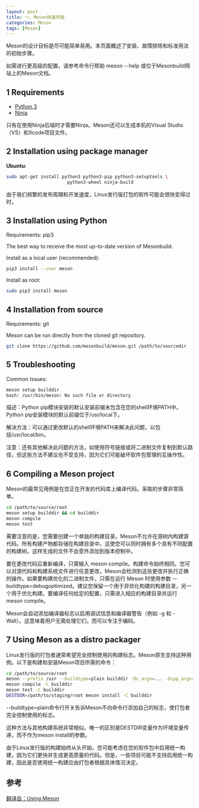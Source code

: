 ```yaml
---
layout: post
title: 一、Meson快速开始
categories: Meson
tags: [Meson]
---
```


Meson的设计目标是尽可能简单易用。本页面概述了安装、故障排除和标准用法的初始步骤。

如需进行更高级的配置，请参考命令行帮助 meson --help 或位于Mesonbuild网站上的Meson文档。

## 1 Requirements

- [Python 3](https://www.python.org/)
- [Ninja](https://github.com/ninja-build/ninja/)

只有在使用Ninja后端时才需要Ninja。Meson还可以生成本机的Visual Studio（VS）和Xcode项目文件。

## 2 Installation using package manager

**Ubuntu**:
```bash
sudo apt-get install python3 python3-pip python3-setuptools \
                       python3-wheel ninja-build
```

由于我们频繁的发布周期和开发速度，Linux发行版打包的软件可能会很快变得过时。

## 3 Installation using Python

Requirements: pip3

The best way to receive the most up-to-date version of Mesonbuild.

Install as a local user (recommended):

```bash
pip3 install --user meson
```
Install as root:

```bash
sudo pip3 install meson
```
## 4 Installation from source

Requirements: git

Meson can be run directly from the cloned git repository.

```bash
git clone https://github.com/mesonbuild/meson.git /path/to/sourcedir
```

## 5 Troubleshooting

Common Issues:

```bash
meson setup builddir
bash: /usr/bin/meson: No such file or directory
```
描述：Python pip模块安装的默认安装前缀未包含在您的shell环境PATH中。Python pip安装模块的默认前缀位于/usr/local下。

解决方法：可以通过更改默认的shell环境PATH来解决此问题，以包括/usr/local/bin。

注意：还有其他解决此问题的方法，如使用符号链接或将二进制文件复制到默认路径，但这些方法不建议也不受支持，因为它们可能破坏软件包管理的互操作性。

## 6 Compiling a Meson project

Meson的最常见用例是在您正在开发的代码库上编译代码。采取的步骤非常简单。

```bash
cd /path/to/source/root
meson setup builddir && cd builddir
meson compile
meson test
```

需要注意的是，您需要创建一个单独的构建目录。Meson不允许在源树内构建源代码。所有构建产物都存储在构建目录中。这使您可以同时拥有多个具有不同配置的构建树。这样生成的文件不会意外添加到版本控制中。

要在更改代码后重新编译，只需输入 meson compile。构建命令始终相同。您可以对源代码和构建系统文件进行任意更改，Meson会检测到这些更改并执行正确的操作。如果要构建优化的二进制文件，只需在运行 Meson 时使用参数 --buildtype=debugoptimized。建议您保留一个用于非优化构建的构建目录，另一个用于优化构建。要编译任何给定的配置，只需进入相应的构建目录并运行 meson compile。

Meson会自动添加编译器标志以启用调试信息和编译器警告（例如 -g 和 -Wall）。这意味着用户无需处理它们，而可以专注于编码。

## 7 Using Meson as a distro packager

Linux发行版的打包者通常希望完全控制使用的构建标志。Meson原生支持这种用例。以下是构建和安装Meson项目所需的命令：

```bash
cd /path/to/source/root
meson --prefix /usr --buildtype=plain builddir -Dc_args=... -Dcpp_args=... -Dc_link_args=... -Dcpp_link_args=...
meson compile -C builddir
meson test -C builddir
DESTDIR=/path/to/staging/root meson install -C builddir
```
--buildtype=plain命令行开关告诉Meson不向命令行添加自己的标志，使打包者完全控制使用的标志。

这种方法与其他构建系统非常相似。唯一的区别是DESTDIR变量作为环境变量传递，而不作为meson install的参数。

由于Linux发行版的构建始终从头开始，您可能考虑在您的软件包中启用统一构建，因为它们更快并生成更高质量的代码。但是，一些项目可能不支持启用统一构建，因此是否使用统一构建应由打包者根据具体情况决定。

## 参考
[翻译自：Using Meson](https://mesonbuild.com/Quick-guide.html#using-meson)